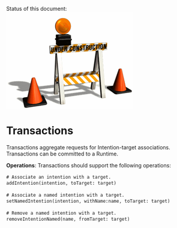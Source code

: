 Status of this document:
![](../_assets/under-construction-flashing-barracade-animation.gif)

# Transactions

Transactions aggregate requests for Intention-target associations. Transactions can be committed to a Runtime.

**Operations**: Transactions should support the following operations:

    # Associate an intention with a target.
    addIntention(intention, toTarget: target)
    
    # Associate a named intention with a target.
    setNamedIntention(intention, withName:name, toTarget: target)
    
    # Remove a named intention with a target.
    removeIntentionNamed(name, fromTarget: target)


